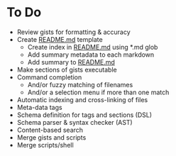 # To Do

- Review gists for formatting & accuracy
- Create [README.md](./README.md) template
  - Create index in [README.md](./README.md) using \*.md glob
  - Add summary metadata to each markdown
  - Add summary to [README.md](./README.md)
- Make sections of gists executable
- Command completion
  - And/or fuzzy matching of filenames
  - And/or a selection menu if more than one match
- Automatic indexing and cross-linking of files
- Meta-data tags
- Schema definition for tags and sections (DSL)
- Schema parser & syntax checker (AST)
- Content-based search
- Merge gists and scripts
- Merge scripts/shell